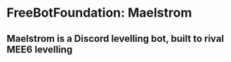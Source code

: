 # FreeBotFoundation: Maelstrom

## Maelstrom is a Discord levelling bot, built to rival MEE6 levelling
